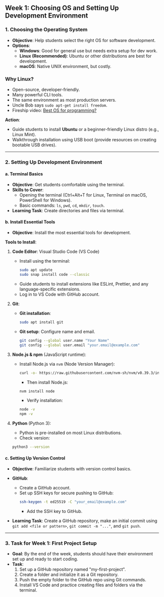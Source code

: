 ## **Week 1: Choosing OS and Setting Up Development Environment**

### **1. Choosing the Operating System**

- **Objective**: Help students select the right OS for software development.
- **Options**:
  - **Windows**: Good for general use but needs extra setup for dev work.
  - **Linux (Recommended)**: Ubuntu or other distributions are best for development.
  - **macOS**: Native UNIX environment, but costly.

### **Why Linux?**

- Open-source, developer-friendly.
- Many powerful CLI tools.
- The same environment as most production servers.
- Uncle Bob says `sudo apt-get install freedom`.
- Fireship video: [Best OS for programming?](https://www.youtube.com/watch?v=AdygBbbEnco)

**Action**:

- Guide students to install **Ubuntu** or a beginner-friendly Linux distro (e.g., Linux Mint).
- Walkthrough installation using USB boot (provide resources on creating bootable USB drives).

---

### **2. Setting Up Development Environment**

#### **a. Terminal Basics**

- **Objective**: Get students comfortable using the terminal.
- **Skills to Cover**:
  - Opening the terminal (Ctrl+Alt+T for Linux, Terminal on macOS, PowerShell for Windows).
  - Basic commands: `ls`, `pwd`, `cd`, `mkdir`, `touch`.
- **Learning Task**: Create directories and files via terminal.

#### **b. Install Essential Tools**

- **Objective**: Install the most essential tools for development.

**Tools to Install**:

1.  **Code Editor**: Visual Studio Code (VS Code)

    - Install using the terminal:
      ```bash
      sudo apt update
      sudo snap install code --classic
      ```
    - Guide students to install extensions like ESLint, Prettier, and any language-specific extensions.
    - Log in to VS Code with GitHub account.

2.  **Git**:

    - **Git installation**:
      ```bash
      sudo apt install git
      ```
    - **Git setup**: Configure name and email.
      ```bash
      git config --global user.name "Your Name"
      git config --global user.email "your.email@example.com"
      ```

3.  **Node.js & npm** (JavaScript runtime):

    - Install Node.js via `nvm` (Node Version Manager):
      ```bash
      curl -o- https://raw.githubusercontent.com/nvm-sh/nvm/v0.39.3/install.sh | bash
      ```
      - Then install Node.js:
      ```bash
      nvm install node
      ```
      - Verify installation:
      ```bash
      node -v
      npm -v
      ```

4.  **Python** (Python 3):
    - Python is pre-installed on most Linux distributions.
    - Check version:
    ```bash
    python3 --version
    ```

#### **c. Setting Up Version Control**

- **Objective**: Familiarize students with version control basics.
- **GitHub**:

  - Create a GitHub account.
  - Set up SSH keys for secure pushing to GitHub:
    ```bash
    ssh-keygen -t ed25519 -C "your_email@example.com"
    ```
    - Add the SSH key to GitHub.

- **Learning Task**: Create a GitHub repository, make an initial commit using `git add <file or pattern>`, `git commit -m "..."`, and `git push`.

---

### **3. Task for Week 1: First Project Setup**

- **Goal**: By the end of the week, students should have their environment set up and ready to start coding.
- **Task**:
  1.  Set up a GitHub repository named "my-first-project".
  2.  Create a folder and initialize it as a Git repository.
  3.  Push the empty folder to the GitHub repo using Git commands.
  4.  Install VS Code and practice creating files and folders via the terminal.
